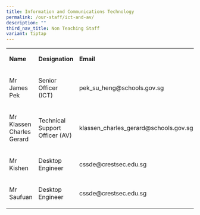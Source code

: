 ```yaml
---
title: Information and Communications Technology
permalink: /our-staff/ict-and-av/
description: ""
third_nav_title: Non Teaching Staff
variant: tiptap
---
```

<table style="minWidth: 75px">
<colgroup>
<col>
<col>
<col>
</colgroup>
<tbody>
<tr>
<td rowspan="1" colspan="1">
<p><strong>Name</strong>
</p>
</td>
<td rowspan="1" colspan="1">
<p><strong>Designation</strong>
</p>
</td>
<td rowspan="1" colspan="1">
<p><strong>Email</strong>
</p>
</td>
</tr>
<tr>
<td rowspan="1" colspan="1">
<p>Mr James Pek</p>
</td>
<td rowspan="1" colspan="1">
<p>Senior Officer (ICT)</p>
</td>
<td rowspan="1" colspan="1">
<p><a rel="noopener noreferrer nofollow" target="_blank">pek_su_heng@schools.gov.sg</a>
</p>
</td>
</tr>
<tr>
<td rowspan="1" colspan="1">
<p>Mr Klassen Charles Gerard</p>
</td>
<td rowspan="1" colspan="1">
<p>Technical Support Officer (AV)</p>
</td>
<td rowspan="1" colspan="1">
<p><a rel="noopener noreferrer nofollow" target="_blank">klassen_charles_gerard@schools.gov.sg</a>
</p>
</td>
</tr>
<tr>
<td rowspan="1" colspan="1">
<p>Mr Kishen</p>
</td>
<td rowspan="1" colspan="1">
<p>Desktop Engineer</p>
</td>
<td rowspan="1" colspan="1">
<p><a rel="noopener noreferrer nofollow" target="_blank">cssde@crestsec.edu.sg</a>
</p>
</td>
</tr>
<tr>
<td rowspan="1" colspan="1">
<p>Mr Saufuan</p>
</td>
<td rowspan="1" colspan="1">
<p>Desktop Engineer</p>
</td>
<td rowspan="1" colspan="1">
<p><a rel="noopener noreferrer nofollow" target="_blank">cssde@crestsec.edu.sg</a>
</p>
</td>
</tr>
</tbody>
</table>
<p></p>